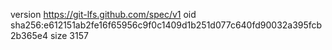 version https://git-lfs.github.com/spec/v1
oid sha256:e612151ab2fe16f65956c9f0c1409d1b251d077c640fd90032a395fcb2b365e4
size 3157
